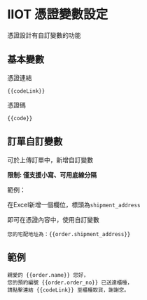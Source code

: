 # IIOT 憑證變數設定

憑證設計有自訂變數的功能

## 基本變數

憑證連結
```
{{codeLink}}
```
憑證碼

```
{{code}}
```

## 訂單自訂變數

可於上傳訂單中，新增自訂變數

**限制: 僅支援小寫、可用底線分隔**

範例：

在Excel新增一個欄位，標頭為`shipment_address`

即可在憑證內容中，使用自訂變數
```
您的宅配地址為：{{order.shipment_address}}
```
## 範例

```
親愛的 {{order.name}} 您好，
您的預約編號 {{order.order_no}} 已送達櫃檯，
請點擊連結 {{codeLink}} 至櫃檯取貨，謝謝您。
```

